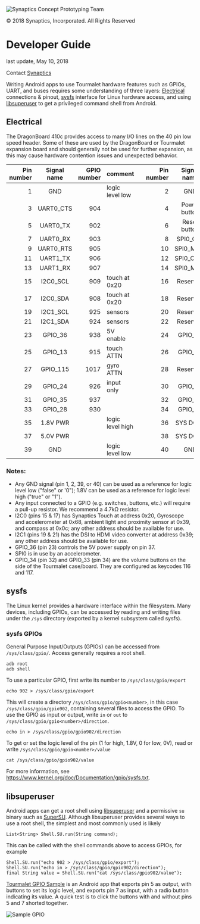![Synaptics Concept Prototyping Team](Pictures/Small/CPT_logo.png) 

&copy; 2018 Synaptics, Incorporated. All Rights Reserved

# Developer Guide #

last update, May 10, 2018

Contact [Synaptics](mailto:tourmalet@synaptics.com)

Writing Android apps to use Tourmalet hardware features such as GPIOs, UART, and buses requires some understanding of three layers: [Electrical](#Electrical) connections & pinout, [sysfs](#sysfs) interface for Linux hardware access, and using [libsuperuser](#libsuperuser) to get a privileged command shell from Android.

## Electrical ##

The DragonBoard 410c provides access to many I/O lines on the 40 pin low speed header. Some of these are used by the DragonBoard or Tourmalet expansion board and should generally not be used for further expansion, as this may cause hardware contention issues and unexpected behavior.

| Pin number | Signal name  | GPIO number |      comment     | | Pin number | Signal name  | GPIO number |      comment     |
|-----------:|:------------:|------------:|:-----------------|-|-----------:|:------------:|------------:|:-----------------|
|          1 | GND          |             | logic level low  | |          2 | GND          |             |                  |
|          3 | UART0_CTS    |         904 |                  | |          4 | Power button |             |                  |
|          5 | UART0_TX     |         902 |                  | |          6 | Reset button |             |                  |
|          7 | UART0_RX     |         903 |                  | |          8 | SPI0_CLK     |         921 | accelerometer    |
|          9 | UART0_RTS    |         905 |                  | |         10 | SPI0_MISO    |         919 | accelerometer    |
|         11 | UART1_TX     |         906 |                  | |         12 | SPI0_CS_N    |         920 | accelerometer    |
|         13 | UART1_RX     |         907 |                  | |         14 | SPI0_MOSI    |         918 | accelerometer    |
|         15 | I2C0_SCL     |         909 | touch at 0x20    | |         16 | Reserved     |             |                  |
|         17 | I2C0_SDA     |         908 | touch at 0x20    | |         18 | Reserved     |             |                  |
|         19 | I2C1_SCL     |         925 | sensors          | |         20 | Reserved     |             |                  |
|         21 | I2C1_SDA     |         924 | sensors          | |         22 | Reserved     |             |                  |
|         23 | GPIO_36      |         938 | 5V enable        | |         24 | GPIO_12      |         914 |                  |
|         25 | GPIO_13      |         915 | touch ATTN       | |         26 | GPIO_69      |         971 |                  |
|         27 | GPIO_115     |        1017 | gyro ATTN        | |         28 | Reserved     |             | compass ATTN     |
|         29 | GPIO_24      |         926 | input only       | |         30 | GPIO_25      |         927 |                  |
|         31 | GPIO_35      |         937 |                  | |         32 | GPIO_34      |         936 | volume up        |
|         33 | GPIO_28      |         930 |                  | |         34 | GPIO_33      |         935 | volume down      |
|         35 | 1.8V PWR     |             | logic level high | |         36 | SYS DC IN    |             |                  |
|         37 | 5.0V PWR     |             |                  | |         38 | SYS DC IN    |             |                  |
|         39 | GND          |             | logic level low  | |         40 | GND          |             |                  |

### Notes: ###
- Any GND signal (pin 1, 2, 39, or 40) can be used as a reference for logic level low ("false" or '0"); 1.8V can be used as a reference for logic level high ("true" or "1").
- Any input connected to a GPIO (e.g. switches, buttons, etc.) will require a pull-up resistor.  We recommend a 4.7k&Omega; resistor.
- I2C0 (pins 15 & 17) has Synaptics Touch at address 0x20, Gyroscope and accelerometer at 0x68, ambient light and proximity sensor at 0x39, and compass at 0x0c; any other address should be available for use.
- I2C1 (pins 19 & 21) has the DSI to HDMI video converter at address 0x39; any other address should be available for use.
- GPIO_36 (pin 23) controls the 5V power supply on pin 37.
- SPI0 is in use by an accelerometer.
- GPIO_34 (pin 32) and GPIO_33 (pin 34) are the volume buttons on the side of the Tourmalet case/board. They are configured as keycodes 116 and 117.

## sysfs ##

The Linux kernel provides a hardware interface within the filesystem. Many devices, including GPIOs, can be accessed by reading and writing files under the `/sys` directory (exported by a kernel subsystem called sysfs).

### sysfs GPIOs ###

General Purpose Input/Outputs (GPIOs) can be accessed from `/sys/class/gpio/`. Access generally requires a root shell.

```{r, engine=sh}
adb root
adb shell
```

To use a particular GPIO, first write its number to `/sys/class/gpio/export`

```{r, engine=sh}
echo 902 > /sys/class/gpio/export
```

This will create a directory `/sys/class/gpio/gpio<number>`, in this case `/sys/class/gpio/gpio902`, containing several files to access the GPIO.
To use the GPIO as input or output, write `in` or `out` to `/sys/class/gpio/gpio<number>/direction`.

```{r, engine=sh}
echo in > /sys/class/gpio/gpio902/direction
```

To get or set the logic level of the pin (1 for high, 1.8V, 0 for low, 0V), read or write `/sys/class/gpio/gpio<number>/value`

```{r, engine=sh}
cat /sys/class/gpio/gpio902/value
```

For more information, see https://www.kernel.org/doc/Documentation/gpio/sysfs.txt.

## libsuperuser ##

Android apps can get a root shell using [libsuperuser](https://github.com/Chainfire/libsuperuser) and a permissive `su` binary such as [SuperSU](http://www.supersu.com/). Although libsuperuser provides several ways to use a root shell, the simplest and most commonly used is likely

```{r, engine=java}
List<String> Shell.SU.run(String command);
```

This can be called with the shell commands above to access GPIOs, for example

```{r, engine=java}
Shell.SU.run("echo 902 > /sys/class/gpio/export");
Shell.SU.run("echo in > /sys/class/gpio/gpio902/direction");
final String value = Shell.SU.run("cat /sys/class/gpio902/value");
```

[Tourmalet GPIO Sample](../Software/TourmaletGpioSample.zip) is an Android app that exports pin 5 as output, with buttons to set its logic level, and exports pin 7 as input, with a radio button indicating its value. A quick test is to click the buttons with and without pins 5 and 7 shorted together.

![Sample GPIO](Pictures/Small/Tourmalet_GPIO_Sample.jpg "Sample GPIO test App")
